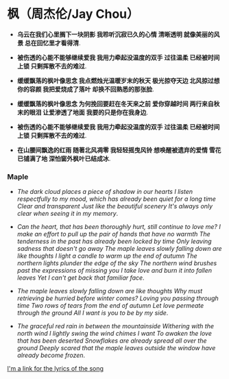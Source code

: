 枫（周杰伦/Jay Chou）
======
 * __乌云在我们心里搁下一块阴影
我聆听沉寂已久的心情
清晰透明
就像美丽的风景
总在回忆里才看得清__.

 * __被伤透的心能不能够继续爱我
我用力牵起没温度的双手
过往温柔
已经被时间上锁
只剩挥散不去的难过__.

 * __缓缓飘落的枫叶像思念
我点燃烛光温暖岁末的秋天
极光掠夺天边
北风掠过想你的容颜
我把爱烧成了落叶
却换不回熟悉的那张脸__.

 * __缓缓飘落的枫叶像思念
为何挽回要赶在冬天来之前
爱你穿越时间
两行来自秋末的眼泪
让爱渗透了地面
我要的只是你在我身边__.

 * __被伤透的心能不能够继续爱我
我用力牵起没温度的双手
过往温柔
已经被时间上锁
只剩挥散不去的难过__.

 * __在山腰间飘逸的红雨
随著北风凋零
我轻轻摇曳风铃
想唤醒被遗弃的爱情
雪花已铺满了地
深怕窗外枫叶已结成冰__.

### Maple
  * _The dark cloud places a piece of shadow in our hearts
I listen respectfully to my mood, which has already been quiet for a long time
Clear and transparent
Just like the beautiful scenery
It's always only clear when seeing it in my memory_.

 * _Can the heart, that has been thoroughly hurt, still continue to love me?
I make an effort to pull up the pair of hands that have no warmth
The tenderness in the past has already been locked by time
Only leaving sadness that doesn't go away
The maple leaves slowly falling down are like thoughts
I light a candle to warm up the end of autumn
The northern lights plunder the edge of the sky
The northern wind brushes past the expressions of missing you
I take love and burn it into fallen leaves
Yet I can't get back that familiar face_.


 * _The maple leaves slowly falling down are like thoughts
Why must retrieving be hurried before winter comes?
Loving you passing through time
Two rows of tears from the end of autumn
Let love permeate through the ground
All I want is you to be by my side_.

 * _The graceful red rain in between the mountainside
Withering with the north wind
I lightly swing the wind chimes
I want
To awaken the love that has been deserted
Snowflakes are already spread all over the ground
Deeply scared that the maple leaves outside the window have already become frozen_.

[I'm a link for the lyrics of the song](https://www.lyricsbabel.com/lyrics/Jay-Chou-feng)

